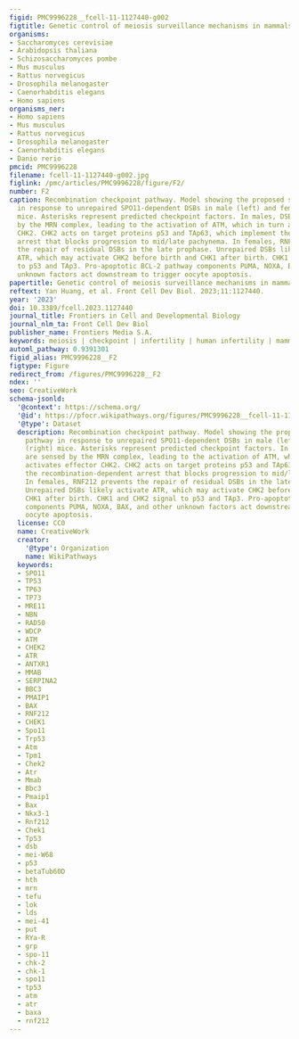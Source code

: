 ```yaml
---
figid: PMC9996228__fcell-11-1127440-g002
figtitle: Genetic control of meiosis surveillance mechanisms in mammals
organisms:
- Saccharomyces cerevisiae
- Arabidopsis thaliana
- Schizosaccharomyces pombe
- Mus musculus
- Rattus norvegicus
- Drosophila melanogaster
- Caenorhabditis elegans
- Homo sapiens
organisms_ner:
- Homo sapiens
- Mus musculus
- Rattus norvegicus
- Drosophila melanogaster
- Caenorhabditis elegans
- Danio rerio
pmcid: PMC9996228
filename: fcell-11-1127440-g002.jpg
figlink: /pmc/articles/PMC9996228/figure/F2/
number: F2
caption: Recombination checkpoint pathway. Model showing the proposed signaling pathway
  in response to unrepaired SPO11-dependent DSBs in male (left) and female (right)
  mice. Asterisks represent predicted checkpoint factors. In males, DSBs are sensed
  by the MRN complex, leading to the activation of ATM, which in turn activates effector
  CHK2. CHK2 acts on target proteins p53 and TAp63, which implement the recombination-dependent
  arrest that blocks progression to mid/late pachynema. In females, RNF212 prevents
  the repair of residual DSBs in the late prophase. Unrepaired DSBs likely activate
  ATR, which may activate CHK2 before birth and CHK1 after birth. CHK1 and CHK2 signal
  to p53 and TAp3. Pro-apoptotic BCL-2 pathway components PUMA, NOXA, BAX, and other
  unknown factors act downstream to trigger oocyte apoptosis.
papertitle: Genetic control of meiosis surveillance mechanisms in mammals.
reftext: Yan Huang, et al. Front Cell Dev Biol. 2023;11:1127440.
year: '2023'
doi: 10.3389/fcell.2023.1127440
journal_title: Frontiers in Cell and Developmental Biology
journal_nlm_ta: Front Cell Dev Biol
publisher_name: Frontiers Media S.A.
keywords: meiosis | checkpoint | infertility | human infertility | mammalian
automl_pathway: 0.9391301
figid_alias: PMC9996228__F2
figtype: Figure
redirect_from: /figures/PMC9996228__F2
ndex: ''
seo: CreativeWork
schema-jsonld:
  '@context': https://schema.org/
  '@id': https://pfocr.wikipathways.org/figures/PMC9996228__fcell-11-1127440-g002.html
  '@type': Dataset
  description: Recombination checkpoint pathway. Model showing the proposed signaling
    pathway in response to unrepaired SPO11-dependent DSBs in male (left) and female
    (right) mice. Asterisks represent predicted checkpoint factors. In males, DSBs
    are sensed by the MRN complex, leading to the activation of ATM, which in turn
    activates effector CHK2. CHK2 acts on target proteins p53 and TAp63, which implement
    the recombination-dependent arrest that blocks progression to mid/late pachynema.
    In females, RNF212 prevents the repair of residual DSBs in the late prophase.
    Unrepaired DSBs likely activate ATR, which may activate CHK2 before birth and
    CHK1 after birth. CHK1 and CHK2 signal to p53 and TAp3. Pro-apoptotic BCL-2 pathway
    components PUMA, NOXA, BAX, and other unknown factors act downstream to trigger
    oocyte apoptosis.
  license: CC0
  name: CreativeWork
  creator:
    '@type': Organization
    name: WikiPathways
  keywords:
  - SPO11
  - TP53
  - TP63
  - TP73
  - MRE11
  - NBN
  - RAD50
  - WDCP
  - ATM
  - CHEK2
  - ATR
  - ANTXR1
  - MMAB
  - SERPINA2
  - BBC3
  - PMAIP1
  - BAX
  - RNF212
  - CHEK1
  - Spo11
  - Trp53
  - Atm
  - Tpm1
  - Chek2
  - Atr
  - Mmab
  - Bbc3
  - Pmaip1
  - Bax
  - Nkx3-1
  - Rnf212
  - Chek1
  - Tp53
  - dsb
  - mei-W68
  - p53
  - betaTub60D
  - hth
  - mrn
  - tefu
  - lok
  - lds
  - mei-41
  - put
  - RYa-R
  - grp
  - spo-11
  - chk-2
  - chk-1
  - spo11
  - tp53
  - atm
  - atr
  - baxa
  - rnf212
---
```

